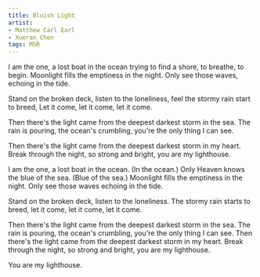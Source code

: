 ```yaml
---
title: Bluish Light
artist: 
- Matthew Carl Earl
- Xueran Chen
tags: MSR
---
```


I am the one, a lost boat in the ocean
trying to find a shore, to breathe, to begin.
Moonlight fills the emptiness in the night.
Only see those waves, echoing in the tide.

Stand on the broken deck,
listen to the loneliness,
feel the stormy rain start to breed,
Let it come, let it come, let it come.

Then there's the light
came from the deepest darkest storm in the sea.
The rain is pouring, the ocean's crumbling,
you're the only thing I can see.

Then there's the light
came from the deepest darkest storm in my heart.
Break through the night,
so strong and bright,
you are my lighthouse.

I am the one, a lost boat in the ocean.
(In the ocean.)
Only Heaven knows the blue of the sea.
(Blue of the sea.)
Moonlight fills the emptiness in the night.
Only see those waves echoing in the tide.

Stand on the broken deck,
listen to the loneliness.
The stormy rain starts to breed,
let it come, let it come, let it come.

Then there's the light
came from the deepest darkest storm in the sea.
The rain is pouring, the ocean's crumbling,
you're the only thing I can see.
Then there's the light
came from the deepest darkest storm in my heart.
Break through the night,
so strong and bright,
you are my lighthouse.

You are my lighthouse.